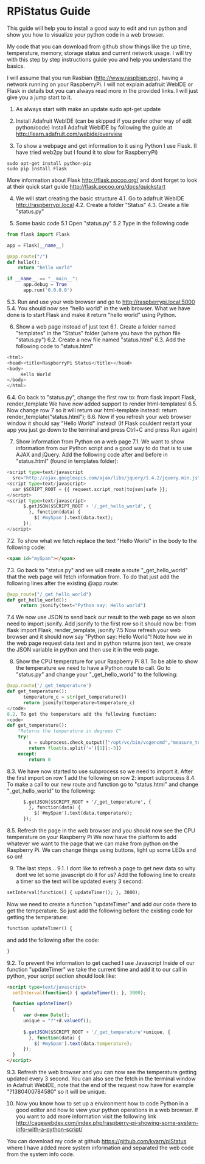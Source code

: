 RPiStatus Guide
===============

This guide will help you to install a good way to edit and run python and show you how to visualize your python code in a web browser.

My code that you can download from github show things like the up time, temperature, memory, storage status and current network usage. I will try with this step by step instructions guide you and help you understand the basics.

I will assume that you run Rasbian (http://www.raspbian.org), having a network running on your RaspberryPi. I will not explain adafruit WebIDE or Flask in details but you can always read more in the provided links. I will just give you a jump start to it.

1. As always start with make an update
sudo apt-get update

2. Install Adafruit WebIDE (can be skipped if you prefer other way of edit python/code)
Install Adafruit WebIDE by following the guide at http://learn.adafruit.com/webide/overview

3. To show a webpage and get information to it using Python I use Flask. (I have tried web2py but I found it to slow for RaspberryPi)

```
sudo apt-get install python-pip  
sudo pip install Flask
```

More information about Flask http://flask.pocoo.org/ and dont forget to look at their quick start guide http://flask.pocoo.org/docs/quickstart

4. We will start creating the basic structure
4.1. Go to adafruit WebIDE http://raspberrypi.local
4.2. Create a folder "Status"
4.3. Create a file "status.py"

5. Some basic code
5.1 Open "status.py"
5.2 Type in the following code

```python
from flask import Flask

app = Flask(__name__)

@app.route("/")
def hello():
    return "hello world"

if __name__ == "__main__":
      app.debug = True
      app.run('0.0.0.0')
```

5.3. Run and use your web browser and go to http://raspberrypi.local:5000
5.4. You should now see "hello world" in the web browser.
What we have done is to start Flask and make it return "hello world" using Python.

6. Show a web page instead of just text
6.1. Create a folder named "templates" in the "Status" folder (where you have the python file "status.py")
6.2. Create a new file named "status.html"
6.3. Add the following code to "status.html"

```python
<html>
<head><title>RaspberryPi Status</title></head>
<body>
     Hello World
</body>
</html>
```

6.4. Go back to "status.py", change the first row to: 
from flask import Flask, render_template
We have now added support to render html-templates!
6.5. Now change row 7 so it will return our html-template instead:
return render_template("status.html");
6.6. Now if you refresh your web browser window it should say "Hello World" instead! 
(If Flask couldent restart your app you just go down to the terminal and press Ctrl+C and press Run again)

7. Show information from Python on a web page
7.1. We want to show information from our Python script and a good way to do that is to use AJAX and jQuery.
Add the following code after </head> and before <body> in "status.html" (found in templates folder):

```python
<script type=text/javascript
  src="http://ajax.googleapis.com/ajax/libs/jquery/1.4.2/jquery.min.js"></script>
<script type=text/javascript>
  var $SCRIPT_ROOT = {{ request.script_root|tojson|safe }};
</script>
<script type=text/javascript>
      $.getJSON($SCRIPT_ROOT + '/_get_hello_world', {
        }, function(data) {
          $('#mySpan').text(data.text);
      });
</script>
```

7.2. To show what we fetch replace the text "Hello World" in the body to the following code:
```html
<span id="mySpan"></span>
```
7.3. Go back to "status.py" and we will create a route "_get_hello_world" that the web page will fetch information from.
To do that just add the following lines after the existing @app.route:
```python
@app_route("/_get_hello_world")
def get_hello_world():
     return jsonify(text="Python say: Hello world")
```
7.4 We now use JSON to send back our result to the web page so we alson need to import jsonify.
Add jsonify to the first row so it should now be: from flask import Flask, render_template, jsonify
7.5 Now refresh your web browser and it should now say "Python say: Hello World"!
Note how we in the web page request data.text and in python returns json text, we create the JSON variable in python and then use it in the web page.

8. Show the CPU temperature for your Raspberry Pi
8.1. To be able to show the temperature we need to have a Python route to call.
Go to "status.py" and change your "_get_hello_world" to the following:

```python
@app.route('/_get_temperature')
def get_temperature():
      temperature_c = str(get_temperature())
      return jsonify(temperature=temperature_c)
</code>
8.2. To get the temperature add the following function:
<code>
def get_temperature():
    "Returns the temperature in degrees C"
    try:
        s = subprocess.check_output(["/opt/vc/bin/vcgencmd","measure_temp"])
        return float(s.split('=')[1][:-3])
    except:
        return 0
```
8.3. We have now started to use subprocess so we need to import it.
After the first import on row 1 add the following on row 2:
import subprocess
8.4. To make a call to our new route and function go to "status.html" and change "_get_hello_world" to the following:
```html
      $.getJSON($SCRIPT_ROOT + '/_get_temperature', {
        }, function(data) {
          $('#mySpan').text(data.temperature);
      });
```
8.5. Refresh the page in the web browser and you should now see the CPU temperature on your Raspberry Pi
We now have the platform to add whatever we want to the page that we can make from python on the Raspberry Pi. We can change things using buttons, light up some LEDs and so on! 

9. The last steps... 
9.1. I dont like to refresh a page to get new data so why dont we let some javascript do it for us? 
Add the following line to create a timer so the text will be updated every 3 second:

```html
setInterval(function() { updateTimer(); }, 3000);
```

Now we need to create a function "updateTimer" and add our code there to get the temperature.
So just add the following before the existing code for getting the temperature:

```html
function updateTimer() {
```

and add the following after the code:
```html
}
```

9.2. To prevent the information to get cached I use Javascript
Inside of our function "updateTimer" we take the current time and add it to our call in python, your script section should look like:
```html
<script type=text/javascript>
  setInterval(function() { updateTimer(); }, 3000);

  function updateTimer()
  {
      var d=new Date();
      unique = "?"+d.valueOf(); 
 
      $.getJSON($SCRIPT_ROOT + '/_get_temperature'+unique, {
        }, function(data) {
          $('#mySpan').text(data.temperature);
      });
  }
</script>
```

9.3. Refresh the web browser and you can now see the temperature getting updated every 3 second. You can also see the fetch in the terminal window in Adafruit WebIDE, note that the end of the request now have for example "?1380400784580" so it will be unique.

10. Now you know how to set up a environment how to code Python in a good editor and how to view your python operations in a web browser. If you want to add more information visit the following link
http://cagewebdev.com/index.php/raspberry-pi-showing-some-system-info-with-a-python-script/

You can download my code at github https://github.com/kvarn/piStatus where I have added more system information and separated the web code from the system info code. 

